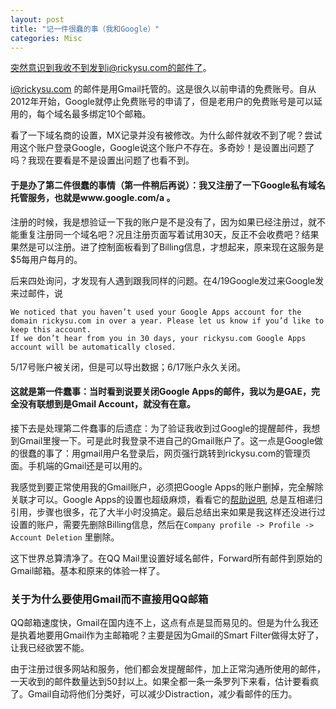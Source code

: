 ```yaml
---
layout: post
title: "记一件很蠢的事（我和Google）"
categories: Misc
---
```

突然意识到我收不到发到i@rickysu.com的邮件了。

i@rickysu.com 的邮件是用Gmail托管的。这是很久以前申请的免费账号。自从2012年开始，Google就停止免费账号的申请了，但是老用户的免费账号是可以延用的，每个域名最多绑定10个邮箱。

看了一下域名商的设置，MX记录并没有被修改。为什么邮件就收不到了呢？尝试用这个账户登录Google，Google说这个账户不存在。多奇妙！是设置出问题了吗？我现在要看是不是设置出问题了也看不到。

#### 于是办了第二件很蠢的事情（第一件稍后再说）：我又注册了一下Google私有域名托管服务，也就是www.google.com/a 。

注册的时候，我是想验证一下我的账户是不是没有了，因为如果已经注册过，就不能重复注册同一个域名吧？况且注册页面写着试用30天，反正不会收费吧？结果果然是可以注册。进了控制面板看到了Billing信息，才想起来，原来现在这服务是$5每用户每月的。

后来四处询问，才发现有人遇到跟我同样的问题。在4/19Google发过来Google发来过邮件，说

    We noticed that you haven’t used your Google Apps account for the domain rickysu.com in over a year. Please let us know if you’d like to keep this account.
    If we don’t hear from you in 30 days, your rickysu.com Google Apps account will be automatically closed.

5/17号账户被关闭，但是可以导出数据；6/17账户永久关闭。

#### 这就是第一件蠢事：当时看到说要关闭Google Apps的邮件，我以为是GAE，完全没有联想到是Gmail Account，就没有在意。

接下去是处理第二件蠢事的后遗症：为了验证我收到过Google的提醒邮件，我想到Gmail里搜一下。可是此时我登录不进自己的Gmail账户了。这一点是Google做的很蠢的事了：用gmail用户名登录后，网页强行跳转到rickysu.com的管理页面。手机端的Gmail还是可以用的。

我感觉到要正常使用我的Gmail账户，必须把Google Apps的账户删掉，完全解除关联才可以。Google Apps的设置也超级麻烦，看看它的[帮助说明](https://support.google.com/a/answer/1257646), 总是互相递归引用，步骤也很多，花了大半小时没搞定。最后总结出来如果是我这样还没进行过设置的账户，需要先删除Billing信息，然后在`Company profile -> Profile -> Account Deletion` 里删除。

这下世界总算清净了。在QQ Mail里设置好域名邮件，Forward所有邮件到原始的Gmail邮箱。基本和原来的体验一样了。

### 关于为什么要使用Gmail而不直接用QQ邮箱
QQ邮箱速度快，Gmail在国内连不上，这点有点是显而易见的。但是为什么我还是执着地要用Gmail作为主邮箱呢？主要是因为Gmail的Smart Filter做得太好了，让我已经欲罢不能。

由于注册过很多网站和服务，他们都会发提醒邮件，加上正常沟通所使用的邮件，一天收到的邮件数量达到50封以上。如果全都一条一条罗列下来看，估计要看疯了。Gmail自动将他们分类好，可以减少Distraction，减少看邮件的压力。